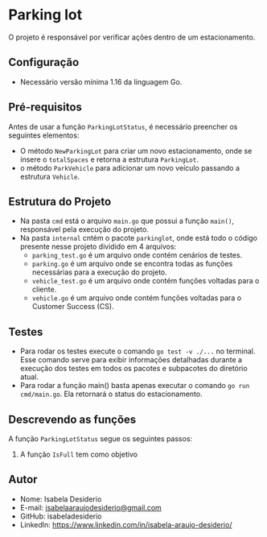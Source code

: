 
# Parking lot

O projeto é responsável por verificar ações dentro de um estacionamento.


## Configuração

- Necessário versão mínima 1.16 da linguagem Go.

## Pré-requisitos

Antes de usar a função `ParkingLotStatus`, é necessário preencher os seguintes elementos:

- O método `NewParkingLot` para criar um novo estacionamento, onde se insere o `totalSpaces` e retorna a estrutura `ParkingLot`.
- o método `ParkVehicle` para adicionar um novo veículo passando a estrutura `Vehicle`.

## Estrutura do Projeto

- Na pasta `cmd` está o arquivo `main.go` que possui a função `main()`, responsável pela execução do projeto.
- Na pasta `internal` cntém o pacote `parkinglot`, onde está todo o código presente nesse projeto dividido em 4 arquivos:
    - `parking_test.go` é um arquivo onde contém cenários de testes.
    - `parking.go` é um arquivo onde se encontra todas as funções necessárias para a execução do projeto.
    - `vehicle_test.go` é um arquivo onde contém funções voltadas para o cliente.
    - `vehicle.go` é  um arquivo onde contém funções voltadas para o Customer Success (CS).
## Testes

- Para rodar os testes execute o comando `go test -v ./...` no terminal. Esse comando serve para exibir informações detalhadas durante a execução dos testes em todos os pacotes e subpacotes do diretório atual.
- Para rodar a função main() basta apenas executar o comando `go run cmd/main.go`. Ela retornará o status do estacionamento.

## Descrevendo as funções

A função `ParkingLotStatus` segue os seguintes passos:

1.  A função `IsFull` tem como objetivo 


## Autor

- Nome: Isabela Desiderio
- E-mail: isabelaaraujodesiderio@gmail.com
- GitHub: isabeladesiderio
- LinkedIn: https://www.linkedin.com/in/isabela-araujo-desiderio/